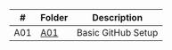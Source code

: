 | #   | Folder        | Description         |
| --- | ------------- | ------------------- |
| A01 | [A01](./A01/) | Basic GitHub Setup  |
